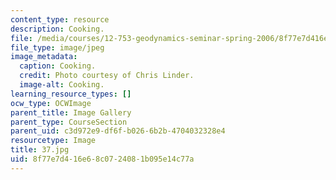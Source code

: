 ```yaml
---
content_type: resource
description: Cooking.
file: /media/courses/12-753-geodynamics-seminar-spring-2006/8f77e7d416e68c0724081b095e14c77a_37.jpg
file_type: image/jpeg
image_metadata:
  caption: Cooking.
  credit: Photo courtesy of Chris Linder.
  image-alt: Cooking.
learning_resource_types: []
ocw_type: OCWImage
parent_title: Image Gallery
parent_type: CourseSection
parent_uid: c3d972e9-df6f-b026-6b2b-4704032328e4
resourcetype: Image
title: 37.jpg
uid: 8f77e7d4-16e6-8c07-2408-1b095e14c77a
---
```


